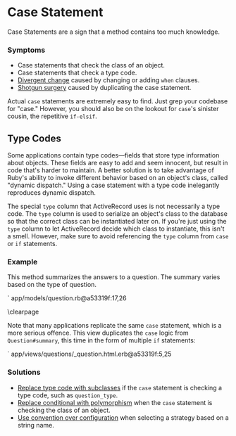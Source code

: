 
# Case Statement

Case Statements are a sign that a method contains too much knowledge.

### Symptoms

* Case statements that check the class of an object.
* Case statements that check a type code.
* [Divergent change](#divergent-change) caused by changing or adding `when`
  clauses.
* [Shotgun surgery](#shotgun-surgery) caused by duplicating the case statement.

Actual `case` statements are extremely easy to find. Just grep your codebase for
"case." However, you should also be on the lookout for `case`'s sinister cousin,
the repetitive `if-elsif`.

## Type Codes

Some applications contain type codes&mdash;fields that store type information about
objects. These fields are easy to add and seem innocent, but result in code
that's harder to maintain. A better solution is to take advantage of Ruby's
ability to invoke different behavior based on an object's class, called "dynamic
dispatch." Using a case statement with a type code inelegantly reproduces
dynamic dispatch.

The special `type` column that ActiveRecord uses is not necessarily a type code.
The `type` column is used to serialize an object's class to the database so
that the correct class can be instantiated later on. If you're just using the
`type` column to let ActiveRecord decide which class to instantiate, this isn't
a smell. However, make sure to avoid referencing the `type` column from `case`
or `if` statements.

### Example

This method summarizes the answers to a question. The summary varies based on
the type of question.

` app/models/question.rb@a53319f:17,26

\clearpage

Note that many applications replicate the same `case` statement, which is a more
serious offence. This view duplicates the `case` logic from `Question#summary`,
this time in the form of multiple `if` statements:

` app/views/questions/_question.html.erb@a53319f:5,25

### Solutions

* [Replace type code with subclasses](#replace-type-code-with-subclasses) if the
  `case` statement is checking a type code, such as `question_type`.
* [Replace conditional with polymorphism](#replace-conditional-with-polymorphism)
  when the `case` statement is checking the class of an object.
* [Use convention over configuration](#use-convention-over-configuration) when
  selecting a strategy based on a string name.
